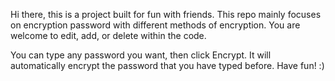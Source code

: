 Hi there, this is a project built for fun with friends. This repo mainly focuses on encryption password with different methods of encryption. You are welcome to edit, add, or delete within the code.

You can type any password you want, then click Encrypt. It will automatically encrypt the password that you have typed before. Have fun! :)

